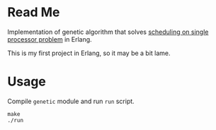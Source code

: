 # Read Me
Implementation of genetic algorithm that solves [scheduling on single processor
problem](http://people.brunel.ac.uk/~mastjjb/jeb/orlib/wtinfo.html) in Erlang.

This is my first project in Erlang, so it may be a bit lame.

# Usage

Compile `genetic` module and run `run` script.

    make
    ./run

